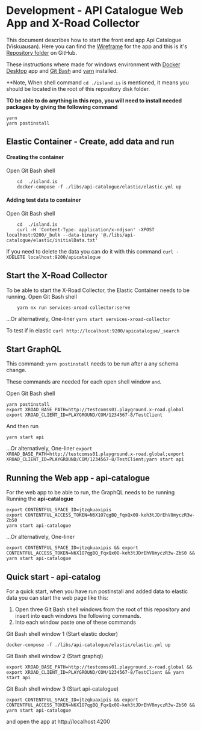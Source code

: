 # Development - API Catalogue Web App and X-Road Collector
This document describes how to start the front end app Api Catalogue (Viskuausan).
Here you can find the [Wireframe] for the app and this is it's [Repository folder](https://github.com/island-is/island.is/tree/master/apps/api-catalogue) on GitHub.

These instructions where made for windows environment with [Docker Desktop] app 
and [Git Bash] and [yarn] installed.

**Note, When shell command `cd ./island.is` is mentioned, it means you should be located
in the root of this repository disk folder.

**TO be able to do anything in this repo, you will need to install needed packages by giving the following command**
```shell
yarn
yarn postinstall
```

## Elastic Container - Create, add data and run

#### Creating the container
Open Git Bash shell
```shell
	cd  ./island.is
    docker-compose -f ./libs/api-catalogue/elastic/elastic.yml up
```
#### Adding test data to container
Open Git Bash shell
```shell
	cd  ./island.is
    curl -H 'Content-Type: application/x-ndjson' -XPOST localhost:9200/_bulk --data-binary '@./libs/api-catalogue/elastic/initialData.txt'
```
If you need to delete the data you can do it with this command `curl -XDELETE localhost:9200/apicatalogue`


## Start the X-Road Collector
To be able to start the X-Road Collector, the Elastic Container needs to  be running.
Open Git Bash shell
```shell
    yarn nx run services-xroad-collector:serve
```
...Or alternatively, One-liner `yarn start services-xroad-collector`

To test if in elastic `curl http://localhost:9200/apicatalogue/_search`

## Start GraphQL 
This command: `yarn postinstall` needs to be run after a any schema change.

These commands are needed for each open shell window `` and ``.

Open Git Bash shell
```shell
yarn postinstall
export XROAD_BASE_PATH=http://testcomss01.playground.x-road.global
export XROAD_CLIENT_ID=PLAYGROUND/COM/1234567-8/TestClient
```
And then run
```shell
yarn start api
```
...Or alternatively, One-liner `export XROAD_BASE_PATH=http://testcomss01.playground.x-road.global;export XROAD_CLIENT_ID=PLAYGROUND/COM/1234567-8/TestClient;yarn start api`

## Running the Web app - api-catalogue
For the web app to be able to run, the GraphQL needs to be running
Running the **api-catalogue**
```shell
export CONTENTFUL_SPACE_ID=jtzqkuaxipis
export CONTENTFUL_ACCESS_TOKEN=N6X1O7qgBQ_FqxQx0O-keh3tJDrEhV8myczR3w-ZbS0
yarn start api-catalogue
```
...Or alternatively, One-liner 
```shell
export CONTENTFUL_SPACE_ID=jtzqkuaxipis && export CONTENTFUL_ACCESS_TOKEN=N6X1O7qgBQ_FqxQx0O-keh3tJDrEhV8myczR3w-ZbS0 && yarn start api-catalogue
```

## Quick start - api-catalog
For a quick start, when you have run postinstall and added data to elastic data 
you can start the web page like this:
1. Open three Git Bash shell windows from the root of this repository
   and insert into each windows the following commands.
2. Into each window paste one of these commands

Git Bash shell window 1 (Start elastic docker)
```shell
docker-compose -f ./libs/api-catalogue/elastic/elastic.yml up
```

Git Bash shell window 2 (Start graphql)
```shell
export XROAD_BASE_PATH=http://testcomss01.playground.x-road.global && export XROAD_CLIENT_ID=PLAYGROUND/COM/1234567-8/TestClient && yarn start api
```
Git Bash shell window 3 (Start api-catalogue)
```shell
export CONTENTFUL_SPACE_ID=jtzqkuaxipis && export CONTENTFUL_ACCESS_TOKEN=N6X1O7qgBQ_FqxQx0O-keh3tJDrEhV8myczR3w-ZbS0 && yarn start api-catalogue
```

and open the app at http://localhost:4200



[Docker Desktop]:https://www.docker.com/products/docker-desktop
[Git Bash]:https://git-scm.com/downloads
[yarn]:ttps://yarnpkg.com/
[Wireframe]:https://www.figma.com/file/IQ006wy2vR1jIWJ6Uqwis5/Viskuausan?node-id=0%3A1
[Replository]:https://github.com/island-is/island.is/tree/master/apps/api-catalogue